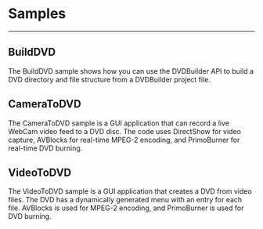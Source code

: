 # Samples

***

## BuildDVD

The BuildDVD sample shows how you can use the DVDBuilder API to build a DVD directory and file structure from a DVDBuilder project file. 

## CameraToDVD 

The CameraToDVD sample is a GUI application that can record a live WebCam video feed to a DVD disc. The code uses DirectShow for video capture, AVBlocks for real-time MPEG-2 encoding, and PrimoBurner for real-time DVD burning. 

## VideoToDVD

The VideoToDVD sample is a GUI application that creates a DVD from video files. The DVD has a dynamically generated menu with an entry for each file. AVBlocks is used for MPEG-2 encoding, and PrimoBurner is used for DVD burning.   
